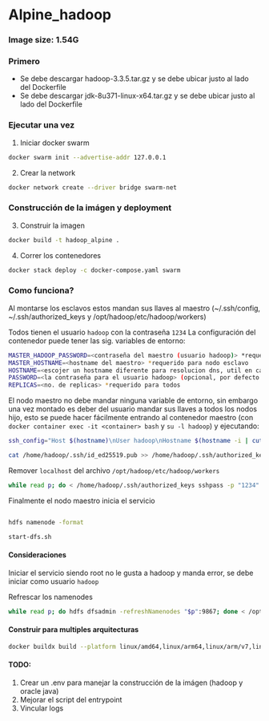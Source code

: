 # Alpine_hadoop

### Image size: 1.54G

### Primero

- Se debe descargar hadoop-3.3.5.tar.gz y se debe ubicar justo al lado del Dockerfile
- Se debe descargar jdk-8u371-linux-x64.tar.gz y se debe ubicar justo al lado del Dockerfile

### Ejecutar una vez

1. Iniciar docker swarm

```bash
docker swarm init --advertise-addr 127.0.0.1
```

2. Crear la network

```bash
docker network create --driver bridge swarm-net
```

### Construcción de la imágen y deployment

3. Construir la imagen

```bash
docker build -t hadoop_alpine .
```

4. Correr los contenedores

```bash
docker stack deploy -c docker-compose.yaml swarm
```

### Como funciona?

Al montarse los esclavos estos mandan sus llaves al maestro (~/.ssh/config, ~/.ssh/authorized_keys y /opt/hadoop/etc/hadoop/workers)

Todos tienen el usuario `hadoop` con la contraseña `1234`
La configuración del contenedor puede tener las sig. variables de entorno:

```bash
MASTER_HADOOP_PASSWORD=<contraseña del maestro (usuario hadoop)> *requerido para nodo esclavo
MASTER_HOSTNAME=<hostname del maestro> *requerido para nodo esclavo
HOSTNAME=<escojer un hostname diferente para resolucion dns, util en caso de usar servicios> (opcional, tiene el valor del hostname del contenedor por defecto)
PASSWORD=<la contraseña para el usuario hadoop> (opcional, por defecto es 1234. Procura que la contraseña sea la misma para todos los nodos esclavo)
REPLICAS=<no. de replicas> *requerido para todos
```

El nodo maestro no debe mandar ninguna variable de entorno, sin embargo una vez montado es deber del usuario mandar sus llaves a todos los nodos hijo, esto se puede hacer fácilmente entrando al contenedor maestro (con `docker container exec -it <container> bash` y `su -l hadoop`) y ejecutando:

```bash
ssh_config="Host $(hostname)\nUser hadoop\nHostname $(hostname -i | cut -d ' ' -f 1)"; echo -e $ssh_config >> /home/hadoop/.ssh/config

cat /home/hadoop/.ssh/id_ed25519.pub >> /home/hadoop/.ssh/authorized_keys

```

Remover `localhost` del archivo `/opt/hadoop/etc/hadoop/workers`

```bash
while read p; do < /home/hadoop/.ssh/authorized_keys sshpass -p "1234" ssh -o StrictHostkeyChecking=no "$p" 'cat >> /home/hadoop/.ssh/authorized_keys'; < /home/hadoop/.ssh/config sshpass -p "1234" ssh -o StrictHostkeyChecking=no "$p" 'cat >> /home/hadoop/.ssh/config'; done < /opt/hadoop/etc/hadoop/workers

```

Finalmente el nodo maestro inicia el servicio

```bash

hdfs namenode -format

start-dfs.sh

```

#### Consideraciones

Iniciar el servicio siendo root no le gusta a hadoop y manda error, se debe iniciar como usuario `hadoop`

Refrescar los namenodes

```bash
while read p; do hdfs dfsadmin -refreshNamenodes "$p":9867; done < /opt/hadoop/etc/hadoop/workers
```

#### Construir para multiples arquitecturas

```bash
docker buildx build --platform linux/amd64,linux/arm64,linux/arm/v7,linux/arm/v6,linux/386 -t merith32/hadoop3.3.6:alpine3.6 --push .
```

#### TODO:

1. Crear un .env para manejar la construcción de la imágen (hadoop y oracle java)
2. Mejorar el script del entrypoint
3. Vincular logs
